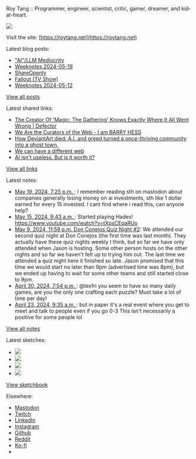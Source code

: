 Roy Tang :: Programmer, engineer, scientist, critic, gamer, dreamer, and kid-at-heart.

![](https://roytang.net/static/img/profile.jpg)

Visit the site: [https://roytang.net](https://roytang.net)

Latest blog posts:

- [&quot;AI&quot;/LLM Mediocrity](https://roytang.net/2024/05/ai-mediocrity/)
- [Weeknotes 2024-05-19](https://roytang.net/2024/05/weeknotes-05-19/)
- [ShareOpenly](https://roytang.net/2024/05/shareopenly/)
- [Fallout (TV Show)](https://roytang.net/2024/05/fallout-tv-show/)
- [Weeknotes 2024-05-12](https://roytang.net/2024/05/weeknotes-05-12/)

[View all posts](https://roytang.net/blog)

Latest shared links:

- [The Creator Of &#x27;Magic: The Gathering&#x27; Knows Exactly Where It All Went Wrong | Defector](https://roytang.net/2024/05/7404c5dbd1183709c3b094c8dee4c564/)
- [We Are the Curators of the Web - I am BARRY HESS](https://roytang.net/2024/05/2deac4bb6c0bce72895612ad4c91b6f0/)
- [How DeviantArt died: A.I. and greed turned a once-thriving community into a ghost town.](https://roytang.net/2024/05/dbd72e4ab194d51135b0c3a6bb802cb7/)
- [We can have a different web](https://roytang.net/2024/05/13e1d3a6bcfa60992e469a945b334db6/)
- [AI isn&#x27;t useless. But is it worth it?](https://roytang.net/2024/05/997ac087acc16c16a6bb5ce729b21e25/)

[View all links](https://roytang.net/links)

Latest notes:

- [May 19, 2024, 7:25 p.m. ](https://roytang.net/2024/05/112467503584986613/): I remember reading sth on mastodon about companies generally losing money on ai investments, sth like 1 dollar earned for every 15 invested. I cant find where i read this, can anyone help?
- [May 15, 2024, 9:43 a.m. ](https://roytang.net/2024/05/112442565596456714/): Started playing Hades! https://www.youtube.com/watch?v=tXpsCEqaRUo
- [May 9, 2024, 11:59 p.m. Don Conejos Quiz Night #2](https://roytang.net/2024/05/don-conejos-2/): We attended our second quiz night at Don Conejos (the first time was last month). They actually have these quiz nights weekly I think, but so far we have only attended when Jason is hosting. Some other person hosts on the other nights and so far we haven&#x27;t felt up to trying him out. The last time we attended a quiz night here it finished so late. Jason promised that this time we would start no later than 9pm (advertised time was 8pm), but we ended up having to wait for some other teams and still started close to 9pm.
- [April 30, 2024, 7:54 p.m. ](https://roytang.net/2024/04/112360033562382944/): @lexfri you seem to have so many daily games, are you the only one crafting each puzzle? Must take a lot of time per day!
- [April 23, 2024, 9:35 a.m. ](https://roytang.net/2024/04/l0trlzu/): but in paper it&#x27;s a real event where you get to meet and talk to people even if you go 0-3 This isn&#x27;t necessarily a positive for some people lol

[View all notes](https://roytang.net/notes)

Latest sketches:


- ![](https://roytang.net/media/cache/c3/52/c3524701d7d18fa2b6b280d4437c7ba1.jpg)
- ![](https://roytang.net/media/cache/b8/6e/b86e3f7c5db451a5bf40260cdf52e2c0.jpg)
- ![](https://roytang.net/media/cache/09/11/09119bc377da2a1bf7e9d18251a6b7a6.jpg)
- ![](https://roytang.net/media/cache/3c/7d/3c7d410c1cd355b7897272dd51e3b61a.jpg)

[View sketchbook](https://roytang.net/albums/sketchbook)


Elsewhere:

- [Mastodon](https://indieweb.social/@roytang)
- [Twitch](https://twitch.tv/twitchyroy)
- [LinkedIn](https://www.linkedin.com/in/roytang)
- [Instagram](https://instagram.com/roytang0400)
- [Github](https://github.com/roytang)
- [Reddit](https://reddit.com/u/hungryroy)
- [Ko-fi](https://ko-fi.com/roytang)
- [](mailto:hello@roytang.net)